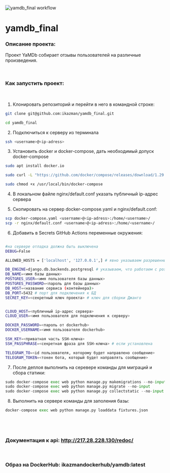 ![yamdb_final workflow](https://github.com/ikazman/yamdb_final/actions/workflows/main.yml/badge.svg)

# yamdb_final
### Описание проекта:

Проект YaMDb собирает отзывы пользователей на различные произведения.

&nbsp;

### Как запустить проект:
&nbsp;

1) Клонировать репозиторий и перейти в него в командной строке:

```bash
git clone git@github.com:ikazman/yamdb_final.git
```

```bash
cd yamdb_final
```

2) Подключиться к серверу из терминала
```bash
ssh <username>@<ip-adress>
```

3) Установить docker и docker-compose, дать необходимый допуск docker-compose
```bash
sudo apt install docker.io
```
```bash
sudo curl -L "https://github.com/docker/compose/releases/download/1.29.2/docker-compose-$(uname -s)-$(uname -m)" -o /usr/local/bin/docker-compose
```
```bash
sudo chmod +x /usr/local/bin/docker-compose
```

4) В локальном файле nginx/default.conf указать публичный ip-адрес сервера

5) Скопировать на сервер docker-compose.yaml и nginx/default.conf:
```bash
scp docker-compose.yaml <username>@<ip-adress>:/home/<username>/
scp -r nginx/default.conf <username>@<ip-adress>:/home/<username>/
```
6) Добавить в Secrets GitHub Actions переменные окружения:
```bash

#на сервере отладка должна быть выключена
DEBUG=False

ALLOWED_HOSTS = ['localhost', '127.0.0.1',] # явно указываем разрешенные хосты

DB_ENGINE=django.db.backends.postgresql # указываем, что работаем с postgresql
DB_NAME=<имя базы данных>
POSTGRES_USER=<имя пользователя базы данных>
POSTGRES_PASSWORD=<пароль для базы данных>
DB_HOST=<название сервиса (контейнера)>
DB_PORT=5432 # порт для подключения к БД 
SECRET_KEY=<секретный ключ проекта> # ключ для сборки Джанго


CLOUD_HOST=<публичный ip-адрес сервера>
CLOUD_USER=<имя пользователя для подключения к серверу>

DOCKER_PASSWORD=<пароль от dockerhub>
DOCKER_USERNAME=<имя пользователя dockerhub>

SSH_KEY=<приватная часть SSH-ключа>
SSH_PASSPHRASE=<секретная фраза для SSH-ключа> # если установлена

TELEGRAM_TO=<id пользователя, которому будет направлено сообщение>
TELEGRAM_TOKEN=<токен бота, который будет направлять сообщение>

```

7) После деплоя выполнить на серевере команды для миграций и сбора статики:
```python
sudo docker-compose exec web python manage.py makemigrations --no-input
sudo docker-compose exec web python manage.py migrate --no-input
sudo docker-compose exec web python manage.py collectstatic --no-input
```
8) Выполнить на сервере команды для заполения базы:

```python
docker-compose exec web python manage.py loaddata fixtures.json
```
&nbsp;
---
### Документация к api: http://217.28.228.130/redoc/
&nbsp;

### Образ на DockerHub: ikazmandockerhub/yamdb:latest 
